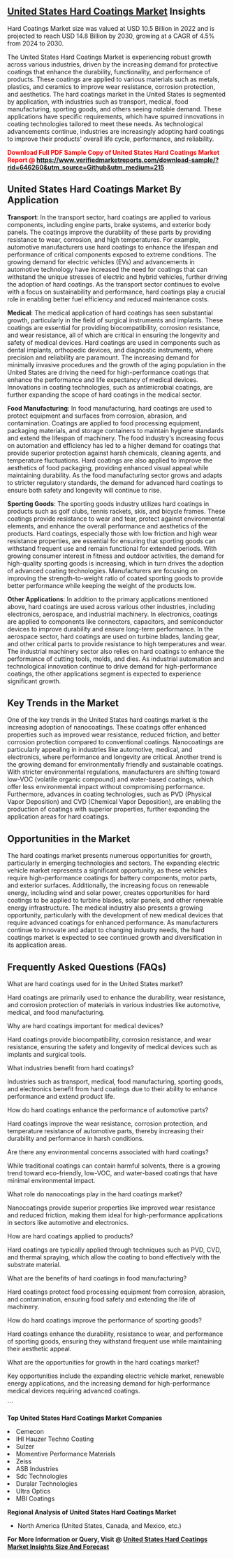 <h2><a href="https://www.verifiedmarketreports.com/download-sample/?rid=646260&amp;utm_source=Github&amp;utm_medium=215" target="_blank">United States Hard Coatings Market</a> Insights</h2><p>Hard Coatings Market size was valued at USD 10.5 Billion in 2022 and is projected to reach USD 14.8 Billion by 2030, growing at a CAGR of 4.5% from 2024 to 2030.</p><p><p>The United States Hard Coatings Market is experiencing robust growth across various industries, driven by the increasing demand for protective coatings that enhance the durability, functionality, and performance of products. These coatings are applied to various materials such as metals, plastics, and ceramics to improve wear resistance, corrosion protection, and aesthetics. The hard coatings market in the United States is segmented by application, with industries such as transport, medical, food manufacturing, sporting goods, and others seeing notable demand. These applications have specific requirements, which have spurred innovations in coating technologies tailored to meet these needs. As technological advancements continue, industries are increasingly adopting hard coatings to improve their products' overall life cycle, performance, and reliability. <strong><p><span class=""><span style="color: #ff0000;"><strong>Download Full PDF Sample Copy of United States Hard Coatings Market Report</strong> @ </span><a href="https://www.verifiedmarketreports.com/download-sample/?rid=646260&amp;utm_source=Github&amp;utm_medium=215" target="_blank">https://www.verifiedmarketreports.com/download-sample/?rid=646260&amp;utm_source=Github&amp;utm_medium=215</a></span></p></strong></p><h2>United States Hard Coatings Market By Application</h2><p><strong>Transport</strong>: In the transport sector, hard coatings are applied to various components, including engine parts, brake systems, and exterior body panels. The coatings improve the durability of these parts by providing resistance to wear, corrosion, and high temperatures. For example, automotive manufacturers use hard coatings to enhance the lifespan and performance of critical components exposed to extreme conditions. The growing demand for electric vehicles (EVs) and advancements in automotive technology have increased the need for coatings that can withstand the unique stresses of electric and hybrid vehicles, further driving the adoption of hard coatings. As the transport sector continues to evolve with a focus on sustainability and performance, hard coatings play a crucial role in enabling better fuel efficiency and reduced maintenance costs.<p><strong>Medical</strong>: The medical application of hard coatings has seen substantial growth, particularly in the field of surgical instruments and implants. These coatings are essential for providing biocompatibility, corrosion resistance, and wear resistance, all of which are critical in ensuring the longevity and safety of medical devices. Hard coatings are used in components such as dental implants, orthopedic devices, and diagnostic instruments, where precision and reliability are paramount. The increasing demand for minimally invasive procedures and the growth of the aging population in the United States are driving the need for high-performance coatings that enhance the performance and life expectancy of medical devices. Innovations in coating technologies, such as antimicrobial coatings, are further expanding the scope of hard coatings in the medical sector.<p><strong>Food Manufacturing</strong>: In food manufacturing, hard coatings are used to protect equipment and surfaces from corrosion, abrasion, and contamination. Coatings are applied to food processing equipment, packaging materials, and storage containers to maintain hygiene standards and extend the lifespan of machinery. The food industry's increasing focus on automation and efficiency has led to a higher demand for coatings that provide superior protection against harsh chemicals, cleaning agents, and temperature fluctuations. Hard coatings are also applied to improve the aesthetics of food packaging, providing enhanced visual appeal while maintaining durability. As the food manufacturing sector grows and adapts to stricter regulatory standards, the demand for advanced hard coatings to ensure both safety and longevity will continue to rise.<p><strong>Sporting Goods</strong>: The sporting goods industry utilizes hard coatings in products such as golf clubs, tennis rackets, skis, and bicycle frames. These coatings provide resistance to wear and tear, protect against environmental elements, and enhance the overall performance and aesthetics of the products. Hard coatings, especially those with low friction and high wear resistance properties, are essential for ensuring that sporting goods can withstand frequent use and remain functional for extended periods. With growing consumer interest in fitness and outdoor activities, the demand for high-quality sporting goods is increasing, which in turn drives the adoption of advanced coating technologies. Manufacturers are focusing on improving the strength-to-weight ratio of coated sporting goods to provide better performance while keeping the weight of the products low.<p><strong>Other Applications</strong>: In addition to the primary applications mentioned above, hard coatings are used across various other industries, including electronics, aerospace, and industrial machinery. In electronics, coatings are applied to components like connectors, capacitors, and semiconductor devices to improve durability and ensure long-term performance. In the aerospace sector, hard coatings are used on turbine blades, landing gear, and other critical parts to provide resistance to high temperatures and wear. The industrial machinery sector also relies on hard coatings to enhance the performance of cutting tools, molds, and dies. As industrial automation and technological innovation continue to drive demand for high-performance coatings, the other applications segment is expected to experience significant growth.<h2>Key Trends in the Market</h2><p>One of the key trends in the United States hard coatings market is the increasing adoption of nanocoatings. These coatings offer enhanced properties such as improved wear resistance, reduced friction, and better corrosion protection compared to conventional coatings. Nanocoatings are particularly appealing in industries like automotive, medical, and electronics, where performance and longevity are critical. Another trend is the growing demand for environmentally friendly and sustainable coatings. With stricter environmental regulations, manufacturers are shifting toward low-VOC (volatile organic compound) and water-based coatings, which offer less environmental impact without compromising performance. Furthermore, advances in coating technologies, such as PVD (Physical Vapor Deposition) and CVD (Chemical Vapor Deposition), are enabling the production of coatings with superior properties, further expanding the application areas for hard coatings.<h2>Opportunities in the Market</h2><p>The hard coatings market presents numerous opportunities for growth, particularly in emerging technologies and sectors. The expanding electric vehicle market represents a significant opportunity, as these vehicles require high-performance coatings for battery components, motor parts, and exterior surfaces. Additionally, the increasing focus on renewable energy, including wind and solar power, creates opportunities for hard coatings to be applied to turbine blades, solar panels, and other renewable energy infrastructure. The medical industry also presents a growing opportunity, particularly with the development of new medical devices that require advanced coatings for enhanced performance. As manufacturers continue to innovate and adapt to changing industry needs, the hard coatings market is expected to see continued growth and diversification in its application areas.<h2>Frequently Asked Questions (FAQs)</h2><p>What are hard coatings used for in the United States market?</p><p>Hard coatings are primarily used to enhance the durability, wear resistance, and corrosion protection of materials in various industries like automotive, medical, and food manufacturing.</p><p>Why are hard coatings important for medical devices?</p><p>Hard coatings provide biocompatibility, corrosion resistance, and wear resistance, ensuring the safety and longevity of medical devices such as implants and surgical tools.</p><p>What industries benefit from hard coatings?</p><p>Industries such as transport, medical, food manufacturing, sporting goods, and electronics benefit from hard coatings due to their ability to enhance performance and extend product life.</p><p>How do hard coatings enhance the performance of automotive parts?</p><p>Hard coatings improve the wear resistance, corrosion protection, and temperature resistance of automotive parts, thereby increasing their durability and performance in harsh conditions.</p><p>Are there any environmental concerns associated with hard coatings?</p><p>While traditional coatings can contain harmful solvents, there is a growing trend toward eco-friendly, low-VOC, and water-based coatings that have minimal environmental impact.</p><p>What role do nanocoatings play in the hard coatings market?</p><p>Nanocoatings provide superior properties like improved wear resistance and reduced friction, making them ideal for high-performance applications in sectors like automotive and electronics.</p><p>How are hard coatings applied to products?</p><p>Hard coatings are typically applied through techniques such as PVD, CVD, and thermal spraying, which allow the coating to bond effectively with the substrate material.</p><p>What are the benefits of hard coatings in food manufacturing?</p><p>Hard coatings protect food processing equipment from corrosion, abrasion, and contamination, ensuring food safety and extending the life of machinery.</p><p>How do hard coatings improve the performance of sporting goods?</p><p>Hard coatings enhance the durability, resistance to wear, and performance of sporting goods, ensuring they withstand frequent use while maintaining their aesthetic appeal.</p><p>What are the opportunities for growth in the hard coatings market?</p><p>Key opportunities include the expanding electric vehicle market, renewable energy applications, and the increasing demand for high-performance medical devices requiring advanced coatings.</p>```</p><p><strong>Top United States Hard Coatings Market Companies</strong></p><div data-test-id=""><p><li>Cemecon</li><li> IHI Hauzer Techno Coating</li><li> Sulzer</li><li> Momentive Performance Materials</li><li> Zeiss</li><li> ASB Industries</li><li> Sdc Technologies</li><li> Duralar Technologies</li><li> Ultra Optics</li><li> MBI Coatings</li></p><div><strong>Regional Analysis of&nbsp;United States Hard Coatings Market</strong></div><ul><li dir="ltr"><p dir="ltr">North America&nbsp;(United States, Canada, and Mexico, etc.)</p></li></ul><p><strong>For More Information or Query, Visit @&nbsp;</strong><strong><a href="https://www.verifiedmarketreports.com/product/hard-coatings-market/?utm_source=Github&amp;utm_medium=215" target="_blank">United States Hard Coatings Market Insights Size And Forecast</a></strong></p></div>
